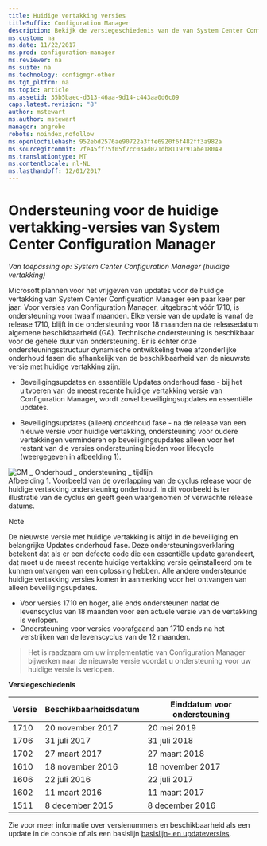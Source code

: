 ```yaml
---
title: Huidige vertakking versies
titleSuffix: Configuration Manager
description: Bekijk de versiegeschiedenis van de van System Center Configuration Manager en meer informatie over de fasen geboden.
ms.custom: na
ms.date: 11/22/2017
ms.prod: configuration-manager
ms.reviewer: na
ms.suite: na
ms.technology: configmgr-other
ms.tgt_pltfrm: na
ms.topic: article
ms.assetid: 35b5baec-d313-46aa-9d14-c443aa0d6c09
caps.latest.revision: "8"
author: mstewart
ms.author: mstewart
manager: angrobe
robots: noindex,nofollow
ms.openlocfilehash: 952ebd2576ae90722a3ffe6920f6f482ff3a982a
ms.sourcegitcommit: 7fe45ff75f05f7cc03ad021db8119791abe18049
ms.translationtype: MT
ms.contentlocale: nl-NL
ms.lasthandoff: 12/01/2017
---
```

# <a name="support-for-system-center-configuration-manager-current-branch-versions"></a>Ondersteuning voor de huidige vertakking-versies van System Center Configuration Manager

*Van toepassing op: System Center Configuration Manager (huidige vertakking)*

Microsoft plannen voor het vrijgeven van updates voor de huidige vertakking van System Center Configuration Manager een paar keer per jaar. Voor versies van Configuration Manager, uitgebracht vóór 1710, is ondersteuning voor twaalf maanden. Elke versie van de update is vanaf de release 1710, blijft in de ondersteuning voor 18 maanden na de releasedatum algemene beschikbaarheid (GA). Technische ondersteuning is beschikbaar voor de gehele duur van ondersteuning. Er is echter onze ondersteuningsstructuur dynamische ontwikkeling twee afzonderlijke onderhoud fasen die afhankelijk van de beschikbaarheid van de nieuwste versie met huidige vertakking zijn.  

-   Beveiligingsupdates en essentiële Updates onderhoud fase - bij het uitvoeren van de meest recente huidige vertakking versie van Configuration Manager, wordt zowel beveiligingsupdates en essentiële updates.  

-   Beveiligingsupdates (alleen) onderhoud fase - na de release van een nieuwe versie voor huidige vertakking, ondersteuning voor oudere vertakkingen verminderen op beveiligingsupdates alleen voor het restant van die versies ondersteuning bieden voor lifecycle (weergegeven in afbeelding 1).  

 ![CM &#95; Onderhoud &#95; ondersteuning &#95; tijdlijn](media/CM_Servicing_support_timeline1.png "CM_Servicing_support_timeline")  
Afbeelding 1. Voorbeeld van de overlapping van de cyclus release voor de huidige vertakking ondersteuning onderhoud. In dit voorbeeld is ter illustratie van de cyclus en geeft geen waargenomen of verwachte release datums.

> [!NOTE]  
>  De nieuwste versie met huidige vertakking is altijd in de beveiliging en belangrijke Updates onderhoud fase. Deze ondersteuningsverklaring betekent dat als er een defecte code die een essentiële update garandeert, dat moet u de meest recente huidige vertakking versie geïnstalleerd om te kunnen ontvangen van een oplossing hebben. Alle andere ondersteunde huidige vertakking versies komen in aanmerking voor het ontvangen van alleen beveiligingsupdates.
> - Voor versies 1710 en hoger, alle ends ondersteunen nadat de levenscyclus van 18 maanden voor een actuele versie van de vertakking is verlopen.
> - Ondersteuning voor versies voorafgaand aan 1710 ends na het verstrijken van de levenscyclus van de 12 maanden.

> Het is raadzaam om uw implementatie van Configuration Manager bijwerken naar de nieuwste versie voordat u ondersteuning voor uw huidige versie is verlopen.

 **Versiegeschiedenis**  

|Versie |Beschikbaarheidsdatum |Einddatum voor ondersteuning|  
|-------------|-----------------------|----------------------|  
|1710|20 november 2017|20 mei 2019 |
|1706|31 juli 2017|31 juli 2018|
|1702|27 maart 2017|27 maart 2018|
|1610|18 november 2016|18 november 2017|
|1606|22 juli 2016| 22 juli 2017|
|1602|11 maart 2016|11 maart 2017|
|1511|8 december 2015|8 december 2016|  




Zie voor meer informatie over versienummers en beschikbaarheid als een update in de console of als een basislijn [basislijn- en updateversies](/sccm/core/servers/manage/updates#a-namebkmkbaselinesa-baseline-and-update-versions).
